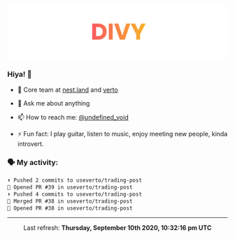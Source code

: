 
![](https://github.com/divy-work/divy-work/raw/master/assets/divy.png)

### Hiya! 👋

- 🔭 Core team at [nest.land](https://github.com/nestdotland/nest.land) and [verto](https://github.com/useverto/verto)

- 💬 Ask me about anything

- 📫 How to reach me: [@undefined_void](https://instagram.com/divy.exe)

- ⚡ Fun fact: I play guitar, listen to music, enjoy meeting new people, kinda introvert.

### 🗣 My activity:

```
⬆️ Pushed 2 commits to useverto/trading-post
💪 Opened PR #39 in useverto/trading-post
⬆️ Pushed 4 commits to useverto/trading-post
🎉 Merged PR #38 in useverto/trading-post
💪 Opened PR #38 in useverto/trading-post
```

------------
<p align="center">Last refresh: <b>Thursday, September 10th 2020, 10:32:16 pm UTC</b></p>
